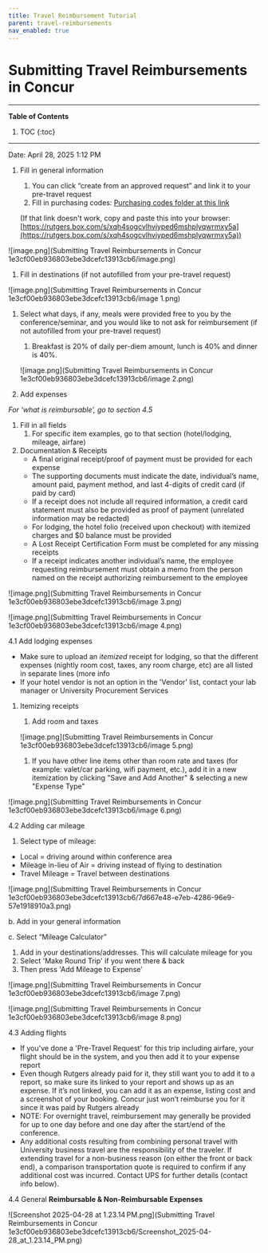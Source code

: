 ```yaml
---
title: Travel Reimbursement Tutorial
parent: travel-reimbursements
nav_enabled: true 
---
```


# Submitting Travel Reimbursements in Concur
---
**Table of Contents**
1. TOC
{:toc}
---

Date: April 28, 2025 1:12 PM

1. Fill in general information
    1. You can click “create from an approved request” and link it to your pre-travel request
    2. Fill in purchasing codes: [Purchasing codes folder at this link](https://rutgers.box.com/s/xqh4sogcvlhviyped6mshplyqwrmxy5a)
    
    (If that link doesn't work, copy and paste this into your browser:  [https://rutgers.box.com/s/xqh4sogcvlhviyped6mshplyqwrmxy5a](https://rutgers.box.com/s/xqh4sogcvlhviyped6mshplyqwrmxy5a))

![image.png](Submitting Travel Reimbursements in Concur 1e3cf00eb936803ebe3dcefc13913cb6/image.png)

1. Fill in destinations (if not autofilled from your pre-travel request)

![image.png](Submitting Travel Reimbursements in Concur 1e3cf00eb936803ebe3dcefc13913cb6/image 1.png)

1. Select what days, if any, meals were provided free to you by the conference/seminar, and you would like to not ask for reimbursement  (if not autofilled from your pre-travel request)
    1. Breakfast is 20% of daily per-diem amount, lunch is 40% and dinner is 40%.
    
    ![image.png](Submitting Travel Reimbursements in Concur 1e3cf00eb936803ebe3dcefc13913cb6/image 2.png)
    
2. Add expenses

*For ‘what is reimbursable’, go to section 4.5*

1. Fill in all fields
    1. For specific item examples, go to that section (hotel/lodging, mileage, airfare)
2. Documentation & Receipts
    - A final original receipt/proof of payment must be provided for each expense
    - The supporting documents must indicate the date, individual’s name, amount paid, payment method, and last 4-digits of credit card (if paid by card)
    - If a receipt does not include all required information, a credit card statement must also be provided as proof of payment (unrelated information may be redacted)
    - For lodging, the hotel folio (received upon checkout) with itemized charges and $0 balance must be provided
    - A Lost Receipt Certification Form must be completed for any missing receipts
    - If a receipt indicates another individual’s name, the employee requesting reimbursement must obtain a memo from the person named on the receipt authorizing reimbursement to the employee

![image.png](Submitting Travel Reimbursements in Concur 1e3cf00eb936803ebe3dcefc13913cb6/image 3.png)

![image.png](Submitting Travel Reimbursements in Concur 1e3cf00eb936803ebe3dcefc13913cb6/image 4.png)

4.1 Add lodging expenses

- Make sure to upload an *itemized* receipt for lodging, so that the different expenses (nightly room cost, taxes, any room charge, etc) are all listed in separate lines (more info
- If your hotel vendor is not an option in the 'Vendor' list, contact your lab manager or University Procurement Services
1. Itemizing receipts
    1. Add room and taxes
    
    ![image.png](Submitting Travel Reimbursements in Concur 1e3cf00eb936803ebe3dcefc13913cb6/image 5.png)
    
    1. If you have other line items other than room rate and taxes (for example: valet/car parking, wifi payment, etc.), add it in a new itemization by clicking "Save and Add Another" & selecting a new "Expense Type"

![image.png](Submitting Travel Reimbursements in Concur 1e3cf00eb936803ebe3dcefc13913cb6/image 6.png)

4.2 Adding car mileage

1. Select type of mileage:
- Local = driving around within conference area
- Mileage in-lieu of Air = driving instead of flying to destination
- Travel Mileage = Travel between destinations

![image.png](Submitting Travel Reimbursements in Concur 1e3cf00eb936803ebe3dcefc13913cb6/7d667e48-e7eb-4286-96e9-57e1918910a3.png)

b. Add in your general information

c. Select “Mileage Calculator”

1. Add in your destinations/addresses. This will calculate mileage for you
2. Select 'Make Round Trip' if you went there & back
3. Then press 'Add Mileage to Expense'

![image.png](Submitting Travel Reimbursements in Concur 1e3cf00eb936803ebe3dcefc13913cb6/image 7.png)

![image.png](Submitting Travel Reimbursements in Concur 1e3cf00eb936803ebe3dcefc13913cb6/image 8.png)

4.3 Adding flights

- If you've done a 'Pre-Travel Request' for this trip including airfare, your flight should be in the system, and you then add it to your expense report
- Even though Rutgers already paid for it, they still want you to add it to a report, so make sure its linked to your report and shows up as an expense. If it’s not linked, you can add it as an expense, listing cost and a screenshot of your booking. Concur just won’t reimburse you for it since it was paid by Rutgers already
- NOTE: For overnight travel, reimbursement may generally be provided for up to one day before and one day after the start/end of the conference.
- Any additional costs resulting from combining personal travel with University business travel are the responsibility of the traveler. If extending travel for a non-business reason (on either the front or back end), a comparison transportation quote is required to confirm if any additional cost was incurred. Contact UPS for further details (contact info below).

4.4 General **Reimbursable & Non-Reimbursable Expenses**   

![Screenshot 2025-04-28 at 1.23.14 PM.png](Submitting Travel Reimbursements in Concur 1e3cf00eb936803ebe3dcefc13913cb6/Screenshot_2025-04-28_at_1.23.14_PM.png)